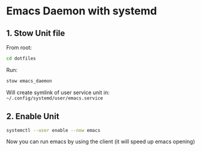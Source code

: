 # Emacs Daemon with systemd

## 1. Stow Unit file

From root:

```bash
cd dotfiles
```

Run:

```bash
stow emacs_daemon
```

Will create symlink of user service unit in: `~/.config/systemd/user/emacs.service`

## 2. Enable Unit

```bash
systemctl --user enable --now emacs
```

Now you can run emacs by using the client (it will speed up emacs opening)

